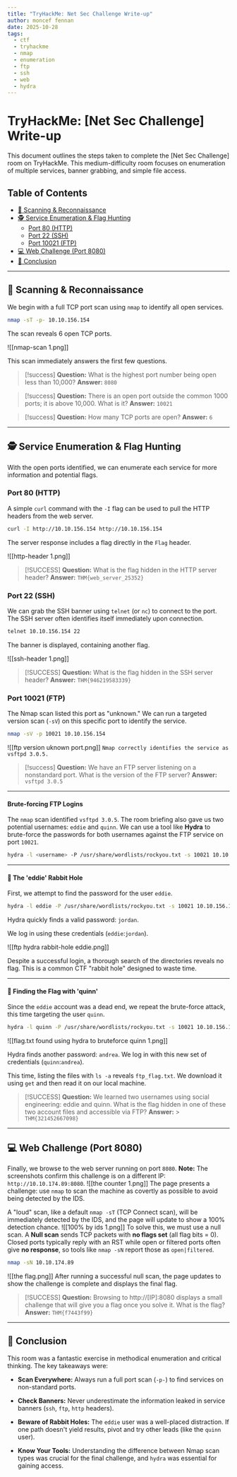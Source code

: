 ```yaml
---
title: "TryHackMe: Net Sec Challenge Write-up"
author: moncef fennan
date: 2025-10-28
tags:
  - ctf
  - tryhackme
  - nmap
  - enumeration
  - ftp
  - ssh
  - web
  - hydra
---
```


# TryHackMe: [Net Sec Challenge] Write-up

This document outlines the steps taken to complete the [Net Sec Challenge] room on TryHackMe. This medium-difficulty room focuses on enumeration of multiple services, banner grabbing, and simple file access.

## Table of Contents
* [🚀 Scanning & Reconnaissance](#-scanning-&-reconnaissance)
* [🕵️ Service Enumeration & Flag Hunting](#-service-enumeration--flag-hunting)
  * [Port 80 (HTTP)](#port-80-http)
  * [Port 22 (SSH)](#port-22-ssh)
  * [Port 10021 (FTP)](#port-10021-ftp)
* [💻 Web Challenge (Port 8080)](#-web-challenge-port-8080)
* [🏁 Conclusion](#-conclusion)

---

## 🚀 Scanning & Reconnaissance

We begin with a full TCP port scan using `nmap` to identify all open services.

```bash
nmap -sT -p- 10.10.156.154
```

The scan reveals 6 open TCP ports.


![[nmap-scan 1.png]]

This scan immediately answers the first few questions.

> [!success]
> **Question:** What is the highest port number being open less than 10,000?
> **Answer:** `8080`

> [!success]
> **Question:** There is an open port outside the common 1000 ports; it is above 10,000. What is it?
> **Answer:** `10021`

> [!success]
> **Question:** How many TCP ports are open?
> **Answer:** `6`

---

## 🕵️ Service Enumeration & Flag Hunting

With the open ports identified, we can enumerate each service for more information and potential flags.

### Port 80 (HTTP)

A simple `curl` command with the `-I` flag can be used to pull the HTTP headers from the web server.

```bash
curl -I http://10.10.156.154 http://10.10.156.154
```

The server response includes a flag directly in the `Flag` header.

![[http-header 1.png]]
> [!SUCCESS]
> **Question:** What is the flag hidden in the HTTP server header?
> **Answer:** `THM{web_server_25352}`

### Port 22 (SSH)

We can grab the SSH banner using `telnet` (or `nc`) to connect to the port. The SSH server often identifies itself immediately upon connection.

```bash
telnet 10.10.156.154 22
```

The banner is displayed, containing another flag.

![[ssh-header 1.png]]
> [!SUCCESS]
> **Question:** What is the flag hidden in the SSH server header?
> **Answer:** `THM{946219583339}`

### Port 10021 (FTP)

The Nmap scan listed this port as "unknown." We can run a targeted version scan (`-sV`) on this specific port to identify the service.

```bash
nmap -sV -p 10021 10.10.156.154
```
![[ftp version uknown port.png]]
``Nmap correctly identifies the service as vsftpd 3.0.5.``

> [!success]
> **Question:** We have an FTP server listening on a nonstandard port. What is the version of the FTP server?
> **Answer:** `vsftpd 3.0.5`

---

#### Brute-forcing FTP Logins

The `nmap` scan identified `vsftpd 3.0.5`. The room briefing also gave us two potential usernames: `eddie` and `quinn`. We can use a tool like **Hydra** to brute-force the passwords for both usernames against the FTP service on port `10021`.


```bash
hydra -l <username> -P /usr/share/wordlists/rockyou.txt -s 10021 10.10.156.154 ftp
```

---

#### 🐇 The 'eddie' Rabbit Hole

First, we attempt to find the password for the user `eddie`.


```bash
hydra -l eddie -P /usr/share/wordlists/rockyou.txt -s 10021 10.10.156.154 ftp
```

Hydra quickly finds a valid password: `jordan`.

We log in using these credentials (`eddie`:`jordan`).

![[ftp hydra rabbit-hole eddie.png]]

Despite a successful login, a thorough search of the directories reveals no flag. This is a common CTF "rabbit hole" designed to waste time.

---

#### 🚩 Finding the Flag with 'quinn'

Since the `eddie` account was a dead end, we repeat the brute-force attack, this time targeting the user `quinn`.


```bash
hydra -l quinn -P /usr/share/wordlists/rockyou.txt -s 10021 10.10.156.154 ftp
```
![[flag.txt found using hydra to bruteforce quinn 1.png]]

Hydra finds another password: `andrea`. We log in with this new set of credentials (`quinn`:`andrea`).

This time, listing the files with `ls -a` reveals `ftp_flag.txt`. We download it using `get` and then read it on our local machine.



> [!SUCCESS] 
> **Question:** We learned two usernames using social engineering: eddie and quinn. What is the 
> flag hidden in one of these two account files and accessible via FTP? **Answer:** >
> `THM{321452667098}`

---

## 💻 Web Challenge (Port 8080)

Finally, we browse to the web server running on port `8080`. **Note:** The screenshots confirm this challenge is on a different IP: `http://10.10.174.89:8080`.
![[the counter 1.png]]
The page presents a challenge: use `nmap` to scan the machine as covertly as possible to avoid being detected by the IDS.

A "loud" scan, like a default `nmap -sT` (TCP Connect scan), will be immediately detected by the IDS, and the page will update to show a 100% detection chance.
![[100% by ids 1.png]]
To solve this, we must use a null scan. A **Null scan** sends TCP packets with **no flags set** (all flag bits = 0). Closed ports typically reply with an RST while open or filtered ports often give **no response**, so tools like `nmap -sN` report those as `open|filtered`. 


```bash
nmap -sN 10.10.174.89
```
![[the flag.png]]
After running a successful null scan, the page updates to show the challenge is complete and displays the final flag.


> [!SUCCESS] 
> **Question:** Browsing to http://[IP]:8080 displays a small challenge that will give you a flag once
> you solve it. What is the flag? **Answer:** `THM{f7443f99}`

---

## 🏁 Conclusion

This room was a fantastic exercise in methodical enumeration and critical thinking. The key takeaways were:

- **Scan Everywhere:** Always run a full port scan (`-p-`) to find services on non-standard ports.
    
- **Check Banners:** Never underestimate the information leaked in service banners (`ssh`, `ftp`, `http` headers).
    
- **Beware of Rabbit Holes:** The `eddie` user was a well-placed distraction. If one path doesn't yield results, pivot and try other leads (like the `quinn` user).
    
- **Know Your Tools:** Understanding the difference between Nmap scan types  was crucial for the final challenge, and `hydra` was essential for gaining access.